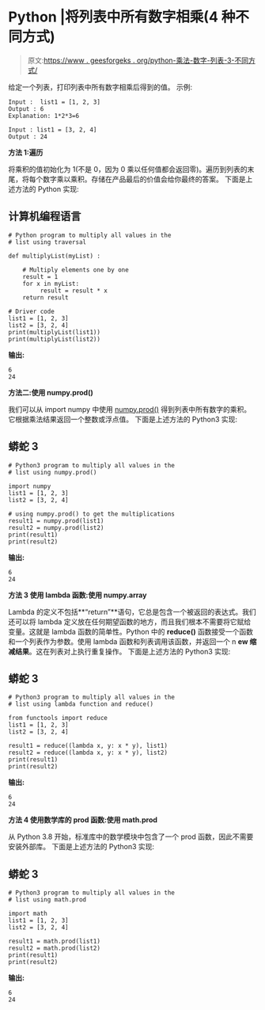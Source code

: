 # Python |将列表中所有数字相乘(4 种不同方式)

> 原文:[https://www . geesforgeks . org/python-乘法-数字-列表-3-不同方式/](https://www.geeksforgeeks.org/python-multiply-numbers-list-3-different-ways/)

给定一个列表，打印列表中所有数字相乘后得到的值。
示例:

```
Input :  list1 = [1, 2, 3] 
Output : 6 
Explanation: 1*2*3=6 

Input : list1 = [3, 2, 4] 
Output : 24 

```

**方法 1:遍历**

将乘积的值初始化为 1(不是 0，因为 0 乘以任何值都会返回零)。遍历到列表的末尾，将每个数字乘以乘积。存储在产品最后的价值会给你最终的答案。
下面是上述方法的 Python 实现:

## 计算机编程语言

```
# Python program to multiply all values in the
# list using traversal

def multiplyList(myList) :

    # Multiply elements one by one
    result = 1
    for x in myList:
         result = result * x
    return result

# Driver code
list1 = [1, 2, 3]
list2 = [3, 2, 4]
print(multiplyList(list1))
print(multiplyList(list2))
```

**输出:**

```
6
24 

```

**方法二:使用 numpy.prod()**

我们可以从 import numpy 中使用 [numpy.prod()](https://www.geeksforgeeks.org/numpy-prod-python/) 得到列表中所有数字的乘积。它根据乘法结果返回一个整数或浮点值。
下面是上述方法的 Python3 实现:

## 蟒蛇 3

```
# Python3 program to multiply all values in the
# list using numpy.prod()

import numpy
list1 = [1, 2, 3]
list2 = [3, 2, 4]

# using numpy.prod() to get the multiplications
result1 = numpy.prod(list1)
result2 = numpy.prod(list2)
print(result1)
print(result2)
```

**输出:**

```
6
24 

```

**方法 3 使用 lambda 函数:使用 numpy.array**

Lambda 的定义不包括**“return”**语句，它总是包含一个被返回的表达式。我们还可以将 lambda 定义放在任何期望函数的地方，而且我们根本不需要将它赋给变量。这就是 lambda 函数的简单性。Python 中的 **reduce()** 函数接受一个函数和一个列表作为参数。使用 lambda 函数和列表调用该函数，并返回一个 n **ew 缩减结果**。这在列表对上执行重复操作。
下面是上述方法的 Python3 实现:

## 蟒蛇 3

```
# Python3 program to multiply all values in the
# list using lambda function and reduce()

from functools import reduce
list1 = [1, 2, 3]
list2 = [3, 2, 4]

result1 = reduce((lambda x, y: x * y), list1)
result2 = reduce((lambda x, y: x * y), list2)
print(result1)
print(result2)
```

**输出:**

```
6
24 

```

**方法 4 使用数学库的 prod 函数:使用 math.prod**

从 Python 3.8 开始，标准库中的数学模块中包含了一个 prod 函数，因此不需要安装外部库。
下面是上述方法的 Python3 实现:

## 蟒蛇 3

```
# Python3 program to multiply all values in the
# list using math.prod

import math
list1 = [1, 2, 3]
list2 = [3, 2, 4]

result1 = math.prod(list1)
result2 = math.prod(list2)
print(result1)
print(result2)
```

**输出:**

```
6
24 

```